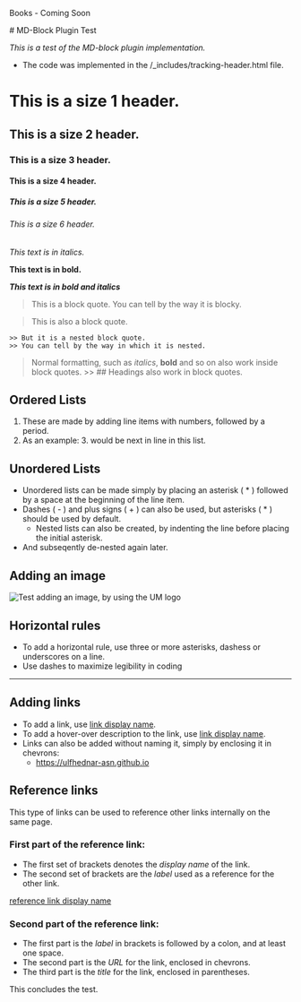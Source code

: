 <p>
Books - Coming Soon
</p>
<md-block>
# MD-Block Plugin Test

*This is a test of the MD-block plugin implementation.*

* The code was implemented in the /_includes/tracking-header.html file.

# This is a size 1 header.

## This is a size 2 header.

### This is a size 3 header.

#### This is a size 4 header.

##### This is a size 5 header.

###### This is a size 6 header.

*This text is in italics.*

**This text is in bold.**

***This text is in bold and italics***

> This is a block quote.
> You can tell by the way it is blocky.

> This is also a block quote.
>
	>> But it is a nested block quote.
	>> You can tell by the way in which it is nested.
> 
> Normal formatting, such as *italics*, **bold** and so on also work inside block quotes.
	>> ## Headings also work in block quotes.
	
## Ordered Lists

1. These are made by adding line items with numbers, followed by a period.
2. As an example: 3. would be next in line in this list.

## Unordered Lists

* Unordered lists can be made simply by placing an asterisk ( * ) followed by a space at the beginning of the line item.
* Dashes ( - ) and plus signs ( + ) can also be used, but asterisks ( * ) should be used by default.
	* Nested lists can also be created, by indenting the line before placing the initial asterisk.
* And subseqently de-nested again later.

## Adding an image

![Test adding an image, by using the UM logo](/assets/images/demo1.jpg)
	
## Horizontal rules
* To add a horizontal rule, use three or more asterisks, dashess or underscores on a line.
* Use dashes to maximize legibility in coding

---

## Adding links

* To add a link, use [link display name](https://ulfhednar-asn.github.io).
* To add a hover-over description to the link, use [link display name](https://ulfhednar-asn.github.io "this is the hover-over description").
* Links can also be added without naming it, simply by enclosing it in chevrons:
	* <https://ulfhednar-asn.github.io>

## Reference links

This type of links can be used to reference other links internally on the same page.

### First part of the reference link:
* The first set of brackets denotes the *display name* of the link.
* The second set of brackets are the *label* used as a reference for the other link.

[reference link display name][reference label]


### Second part of the reference link:
* The first part is the *label* in brackets is followed by a colon, and at least one space.
* The second part is the *URL* for the link, enclosed in chevrons.
* The third part is the *title* for the link, enclosed in parentheses.

[reference label]: <https://ulfhednar-asn.github.io/> (Ulfhednar Miniatures)

This concludes the test.
</md-block>
